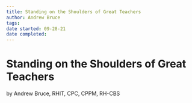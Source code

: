 ```yaml
---
title: Standing on the Shoulders of Great Teachers
author: Andrew Bruce
tags: 
date started: 09-28-21
date completed:
---
```


# Standing on the Shoulders of Great Teachers
by Andrew Bruce, RHIT, CPC, CPPM, RH-CBS

